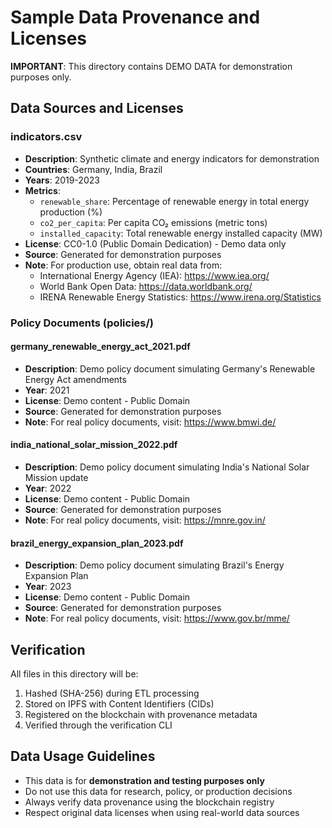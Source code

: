 # Sample Data Provenance and Licenses

**IMPORTANT**: This directory contains DEMO DATA for demonstration purposes only.

## Data Sources and Licenses

### indicators.csv
- **Description**: Synthetic climate and energy indicators for demonstration
- **Countries**: Germany, India, Brazil
- **Years**: 2019-2023
- **Metrics**:
  - `renewable_share`: Percentage of renewable energy in total energy production (%)
  - `co2_per_capita`: Per capita CO₂ emissions (metric tons)
  - `installed_capacity`: Total renewable energy installed capacity (MW)
- **License**: CC0-1.0 (Public Domain Dedication) - Demo data only
- **Source**: Generated for demonstration purposes
- **Note**: For production use, obtain real data from:
  - International Energy Agency (IEA): https://www.iea.org/
  - World Bank Open Data: https://data.worldbank.org/
  - IRENA Renewable Energy Statistics: https://www.irena.org/Statistics

### Policy Documents (policies/)

#### germany_renewable_energy_act_2021.pdf
- **Description**: Demo policy document simulating Germany's Renewable Energy Act amendments
- **Year**: 2021
- **License**: Demo content - Public Domain
- **Source**: Generated for demonstration purposes
- **Note**: For real policy documents, visit: https://www.bmwi.de/

#### india_national_solar_mission_2022.pdf
- **Description**: Demo policy document simulating India's National Solar Mission update
- **Year**: 2022
- **License**: Demo content - Public Domain
- **Source**: Generated for demonstration purposes
- **Note**: For real policy documents, visit: https://mnre.gov.in/

#### brazil_energy_expansion_plan_2023.pdf
- **Description**: Demo policy document simulating Brazil's Energy Expansion Plan
- **Year**: 2023
- **License**: Demo content - Public Domain
- **Source**: Generated for demonstration purposes
- **Note**: For real policy documents, visit: https://www.gov.br/mme/

## Verification

All files in this directory will be:
1. Hashed (SHA-256) during ETL processing
2. Stored on IPFS with Content Identifiers (CIDs)
3. Registered on the blockchain with provenance metadata
4. Verified through the verification CLI

## Data Usage Guidelines

- This data is for **demonstration and testing purposes only**
- Do not use this data for research, policy, or production decisions
- Always verify data provenance using the blockchain registry
- Respect original data licenses when using real-world data sources

